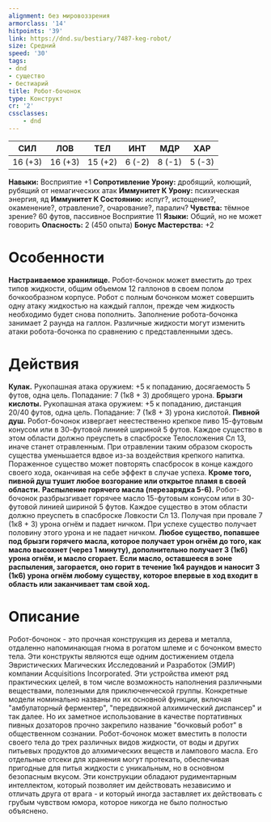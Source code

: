 ```yaml
---
alignment: без мировоззрения
armorclass: '14'
hitpoints: '39'
link: https://dnd.su/bestiary/7487-keg-robot/
size: Средний
speed: '30'
tags:
- dnd
- существо
- бестиарий
title: Робот-бочонок
type: Конструкт
cr: '2'
cssclasses:
    - dnd
---
```



| СИЛ | ЛОВ | ТЕЛ | ИНТ | МДР | ХАР |
|---|---|---|---|---|---|
| 16 (+3) | 16 (+3) | 15 (+2) | 6 (-2) | 8 (-1) | 5 (-3) |
**Навыки:** Восприятие +1
**Сопротивление Урону:** дробящий, колющий, рубящий от немагических атак
**Иммунитет К Урону:** психическая энергия, яд
**Иммунитет К Состоянию:** испуг?, истощение?, окаменение?, отравление?, очарование?, паралич?
**Чувства:** тёмное зрение? 60 футов, пассивное Восприятие 11
**Языки:** Общий, но не может говорить
**Опасность:** 2 (450 опыта)
**Бонус Мастерства:** +2


# Особенности
**Настраиваемое хранилище.** Робот-бочонок может вместить до трех типов жидкости, общим объемом 12 галлонов в своем полом бочкообразном корпусе. Робот с полным бочонком может совершить одну атаку жидкостью на каждый галлон, прежде чем жидкость необходимо будет снова пополнить. Заполнение робота-бочонка занимает 2 раунда на галлон. Различные жидкости могут изменить атаки робота-бочонка по сравнению с представленными здесь.


# Действия
**Кулак.** Рукопашная атака оружием: +5 к попаданию, досягаемость 5 футов, одна цель. Попадание: 7 (1к8 + 3) дробящего урона.
**Брызги кислоты.** Рукопашная атака оружием: +5 к попаданию, дистанция 20/40 футов, одна цель. Попадание: 7 (1к8 + 3) урона кислотой.
**Пивной душ.** Робот-бочонок извергает неестественно крепкое пиво 15-футовым конусом или в 30-футовой линией шириной 5 футов. Каждое существо в этом области должно преуспеть в спасброске Телосложения Сл 13, иначе станет отравленным. При отравлении таким образом скорость существа уменьшается вдвое из-за воздействия крепкого напитка. Пораженное существо может повторять спасбросок в конце каждого своего хода, оканчивая на себе эффект в случае успеха.
**Кроме того, пивной душ тушит любое возгорание или открытое пламя в своей области.** 
**Распыление горячего масла (перезарядка 5-6).** Робот-бочонок разбрызгивает горячее масло 15-футовым конусом или в 30-футовой линией шириной 5 футов. Каждое существо в этом области должно преуспеть в спасброске Ловкости Сл 13. Получая при провале 7 (1к8 + 3) урона огнём и падает ничком. При успехе существо получает половину этого урона и не падает ничком.
**Любое существо, попавшее под брызги горячего масла, которое получает урон огнём до того, как масло высохнет (через 1 минуту), дополнительно получает 3 (1к6) урона огнём, и масло сгорает.** 
**Если масло, оставшееся в зоне распыления, загорается, оно горит в течение 1к4 раундов и наносит 3 (1к6) урона огнём любому существу, которое впервые в ход входит в область или заканчивает там свой ход.** 


# Описание
Робот-бочонок - это прочная конструкция из дерева и металла, отдаленно напоминающая гнома в рогатом шлеме и с бочонком вместо тела. Эти конструкты являются еще одним достижением отдела Эвристических Магических Исследований и Разработок (ЭМИР) компании Acquisitions Incorporated. Эти устройства имеют ряд практических целей, в том числе возможность наполнения различными веществами, полезными для приключенческой группы. Конкретные модели номинально названы по их основной функции, включая "амбулаторный ферментер", "передвижной алхимический диспансер" и так далее. Но их заметное использование в качестве портативных пивных дозаторов прочно закрепило название "бочковый робот" в общественном сознании. Робот-бочонок может вместить в полости своего тела до трех различных видов жидкости, от воды и других питьевых продуктов до алхимических веществ и лампового масла. Его отдельные отсеки для хранения могут протекать, обеспечивая пригодные для питья жидкости с уникальным, но в основном безопасным вкусом. Эти конструкции обладают рудиментарным интеллектом, который позволяет им действовать независимо и отличать друга от врага - и который иногда заставляет их действовать с грубым чувством юмора, которое никогда не было полностью объяснено.